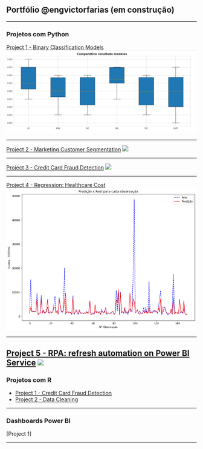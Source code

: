 ##  Portfólio @engvictorfarias (em construção)

---

### Projetos com Python 

[Project 1 - Binary Classification Models](https://github.com/engvictorfarias/engvictorfarias/blob/main/classifica-o-breast-cancer-winsconsin-python-ml.ipynb)
<img src="images/comparativo-modelos-classificacao-cancer-wisconsin.png?raw=true"/>

---
[Project 2 - Marketing Customer Segmentation](https://www.kaggle.com/code/engvictorfarias/marketing-customer-segmentation-python)
<img src = "https://www.kaggleusercontent.com/kf/128598501/eyJhbGciOiJkaXIiLCJlbmMiOiJBMTI4Q0JDLUhTMjU2In0..c8Csud6GeQfvLzoRfxBWEg.wLNjuZdZpvr6G21kfOWHKNkWb8UW_d6wa6YqNAqV4K02XpgR57QN9hS9p1V5vxh-Q6jHG0yGHIl9v-BlT8vA5VxjR5f_xsbff01B2Ic1a5wCFMTU1VWD-lK__VftOED19YkWtl-KCFnYf-VhnYEqoDgHdaFhl47um3qll_RNxo5QgGIhbZ01eE3CF_YSG0xj5z6qKraV_THgC8OkJnOpDvl0WNA6Hkew-CPqMHHuWpIHAS_ZWVdAT6xoo9AvanxF_SsYS-8hIXTvej-wNekU8tSnFiAdth7IdImFTfOADZ9XupCqdb-cWkfXc2YWt5XyrM1EE_ea1LlbhDOTpFzG01Ygg_kDo-Zj4AJ8qq1SZfp8lMCwC9m-Xk5mhhm4QlPqY3brF1BvQGpYY7jb4s5fmxi73hTL6GNO6zlraHbquGgztvMxy6Z1cE-YjnHzRE6R_XJrpFGggBhV4gnhozqZzJBQo6rtARALufy1QlqX6u79avdj_p1809dz1uT9waEyGp-cVPHatlYR-x8CzOOiO0VY2QWazc-jeO52vW2HfDWcgyZjPxJJbbp-MEPP6q6xYXmHYgY_uTGK6mQr8XEgGpKUkMsDnWO-illR33OdCjYMUYKilygwQfgAI_cPHfv43ru9B8VJJRDardeTTRqTZGzp7d6T9DG0439ZnXagkXfCBofXSHqC6bIwPZzJCsTy.NmXkOr-gswmffwfl7NgLzw/__results___files/__results___125_0.png" />

---
[Project 3 - Credit Card Fraud Detection](https://www.kaggle.com/code/engvictorfarias/credit-card-fraud-detection-python)
<img src = "https://www.kaggleusercontent.com/kf/93758421/eyJhbGciOiJkaXIiLCJlbmMiOiJBMTI4Q0JDLUhTMjU2In0..4wjsRwDPnd6PGRheRe9R-A.7XMJvylB7_agDbRfRQdBW_nB7fQ4BmmYIpsXPLGi8qqpbVet4ZC1-l9c_hv6jT04sUoNmmwLhtBXDNd05grjcWqzws2NDNssbJ5k4oO8eO8rI2vzAhQjybJ16AYL6xOEUqqZOjrJFd9fOSVJOjNBsJUAxEuuJe_mIdRuT_qEK1O2k6t60vSWmqvtG4im2W3hp6x7j2IUUmzuSu-jQ_131S5PcpzBL0zfOZzSfBOh3nhkjwKUOf7GDpYR1H51XRA5yTbZmENGn3sPkBWoG1TODSyVeG5Dx5T5GFCgREhURsRjxo0Kpb2d4PY-ogK71gnn2q5__t4DZa4FRBlts1vwUf7LeTRqdshoWQ_RzsjFt8WvO9tc0MLA2c82gjyqp8jp_Izj0bp5Rcwx5pwxcNI9Wl0FSiA-jYHntipcsaVSFZTjqlA1KkacIocTNvjZYyBeyiH04bUAqcm_XY92_wOkVu4_Dx9H6PxvnsfMCd1UDyqxGzBo49FjEfUIKBYSW40Skmz-MFrYY6stOeZgafGlGSkEgUnTlCMbOeXAYX62pkuNH6NN5S7yYu3smGm0YdtBbTJySjD8izDDAPSGB0muYSw45ZfLFlbcP-wJb3i5yGHArL9aYAZ9m22LJll7BetFcnvavprZugUx5vwblvAbR7kwEnTOvmSVWlSkTV8-uBTgIWUmCUzdpJYU6dDvsNbV.PK3d2FYS-ebaNLi9sD3JdQ/__results___files/__results___29_0.png"/>

---
[Project 4 - Regression: Healthcare Cost](https://www.kaggle.com/code/engvictorfarias/regress-o-custos-planos-de-sa-de-c-python)
<img src="images/modelo-regressao-healthcare.png?raw=true"/>

---
[Project 5 - RPA: refresh automation on Power BI Service](https://www.linkedin.com/posts/eng-victor-farias_python-powerbi-businessinteligence-activity-7056420967048257536-xg6r?utm_source=share&utm_medium=member_desktop)
<img src="images/rpa-refresh-pbi.gif?raw=true"/>
---

### Projetos com R

- [Project 1 - Credit Card Fraud Detection](https://www.kaggle.com/code/engvictorfarias/an-lise-de-fraude-em-c-de-cr-dito-linguagem-r)
- [Project 2 - Data Cleaning](https://www.kaggle.com/code/engvictorfarias/portal-ans-an-lise-idss)

---

### Dashboards Power BI 

[Project 1]

---
